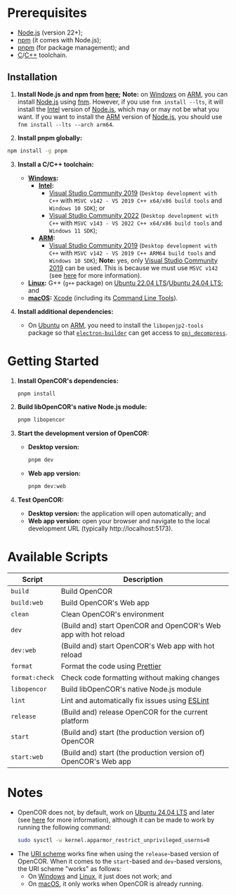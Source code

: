 # Prerequisites

- [Node.js](https://nodejs.org/) (version 22+);
- [npm](https://npmjs.com/) (it comes with Node.js);
- [pnpm](https://pnpm.io/) (for package management); and
- [C](<https://en.wikipedia.org/wiki/C_(programming_language)>)/[C++](https://en.wikipedia.org/wiki/C%2B%2B) toolchain.

## Installation

1. **Install Node.js and npm from [here](https://nodejs.org/en/download/package-manager);**
   **Note:** on [Windows](https://en.wikipedia.org/wiki/Microsoft_Windows) on [ARM](https://en.wikipedia.org/wiki/ARM_architecture_family), you can install [Node.js](https://nodejs.org/) using [fnm](https://github.com/Schniz/fnm). However, if you use `fnm install --lts`, it will install the [Intel](https://en.wikipedia.org/wiki/List_of_Intel_processors) version of [Node.js](https://nodejs.org/), which may or may not be what you want. If you want to install the [ARM](https://en.wikipedia.org/wiki/ARM_architecture_family) version of [Node.js](https://nodejs.org/), you should use `fnm install --lts --arch arm64`.

2. **Install pnpm globally:**

```bash
npm install -g pnpm
```

3. **Install a C/C++ toolchain:**
   - **[Windows](https://en.wikipedia.org/wiki/Microsoft_Windows):**
     - **[Intel](https://en.wikipedia.org/wiki/List_of_Intel_processors):**
       - [Visual Studio Community 2019](https://apps.microsoft.com/detail/xp8cdjnzkfm06w) (`Desktop development with C++` with `MSVC v142 - VS 2019 C++ x64/x86 build tools` and `Windows 10 SDK`); or
       - [Visual Studio Community 2022](https://apps.microsoft.com/detail/xpdcfjdklzjlp8) (`Desktop development with C++` with `MSVC v143 - VS 2022 C++ x64/x86 build tools` and `Windows 11 SDK`);
     - **[ARM](https://en.wikipedia.org/wiki/ARM_architecture_family):**
       - [Visual Studio Community 2019](https://apps.microsoft.com/detail/xp8cdjnzkfm06w) (`Desktop development with C++` with `MSVC v142 - VS 2019 C++ ARM64 build tools` and `Windows 10 SDK`);
         **Note:** yes, only [Visual Studio Community 2019](https://apps.microsoft.com/detail/xp8cdjnzkfm06w) can be used. This is because we must use `MSVC v142` (see [here](https://www.electronjs.org/docs/latest/tutorial/windows-arm#native-modules) for more information).
   - **[Linux](https://en.wikipedia.org/wiki/Linux):** G++ (`g++` package) on [Ubuntu 22.04 LTS](https://en.wikipedia.org/wiki/Ubuntu_version_history#2204)/[Ubuntu 24.04 LTS](https://en.wikipedia.org/wiki/Ubuntu_version_history#2404); and
   - **[macOS](https://en.wikipedia.org/wiki/MacOS):** [Xcode](https://developer.apple.com/xcode/) (including its [Command Line Tools](https://developer.apple.com/downloads/?q=Command%20Line%20Tools)).

4. **Install additional dependencies:**
   - On [Ubuntu](https://en.wikipedia.org/wiki/Ubuntu) on [ARM](https://en.wikipedia.org/wiki/ARM_architecture_family), you need to install the `libopenjp2-tools` package so that [`electron-builder`](https://www.electron.build/) can get access to [`opj_decompress`](https://manpages.ubuntu.com/manpages/man1/opj_decompress.1.html).

# Getting Started

1. **Install OpenCOR's dependencies:**

   ```bash
   pnpm install
   ```

2. **Build libOpenCOR's native Node.js module:**

   ```bash
   pnpm libopencor
   ```

3. **Start the development version of OpenCOR:**
   - **Desktop version:**

     ```bash
     pnpm dev
     ```

   - **Web app version:**

     ```bash
     pnpm dev:web
     ```

4. **Test OpenCOR:**
   - **Desktop version:** the application will open automatically; and
   - **Web app version:** open your browser and navigate to the local development URL (typically http://localhost:5173).

# Available Scripts

| Script         | Description                                                           |
| -------------- | --------------------------------------------------------------------- |
| `build`        | Build OpenCOR                                                         |
| `build:web`    | Build OpenCOR's Web app                                               |
| `clean`        | Clean OpenCOR's environment                                           |
| `dev`          | (Build and) start OpenCOR and OpenCOR's Web app with hot reload       |
| `dev:web`      | (Build and) start OpenCOR's Web app with hot reload                   |
| `format`       | Format the code using [Prettier](https://prettier.io/)                |
| `format:check` | Check code formatting without making changes                          |
| `libopencor`   | Build libOpenCOR's native Node.js module                              |
| `lint`         | Lint and automatically fix issues using [ESLint](https://eslint.org/) |
| `release`      | (Build and) release OpenCOR for the current platform                  |
| `start`        | (Build and) start (the production version of) OpenCOR                 |
| `start:web`    | (Build and) start (the production version of) OpenCOR's Web app       |

# Notes

- OpenCOR does not, by default, work on [Ubuntu 24.04 LTS](https://en.wikipedia.org/wiki/Ubuntu_version_history#2404) and later (see [here](https://github.com/opencor/webapp/issues/68) for more information), although it can be made to work by running the following command:
  ```bash
  sudo sysctl -w kernel.apparmor_restrict_unprivileged_userns=0
  ```
- The [URI scheme](https://en.wikipedia.org/wiki/Uniform_Resource_Identifier#Syntax) works fine when using the `release`-based version of OpenCOR. When it comes to the `start`-based and `dev`-based versions, the URI scheme "works" as follows:
  - On [Windows](https://en.wikipedia.org/wiki/Microsoft_Windows) and [Linux](https://en.wikipedia.org/wiki/Linux), it just does not work; and
  - On [macOS](https://en.wikipedia.org/wiki/MacOS), it only works when OpenCOR is already running.
